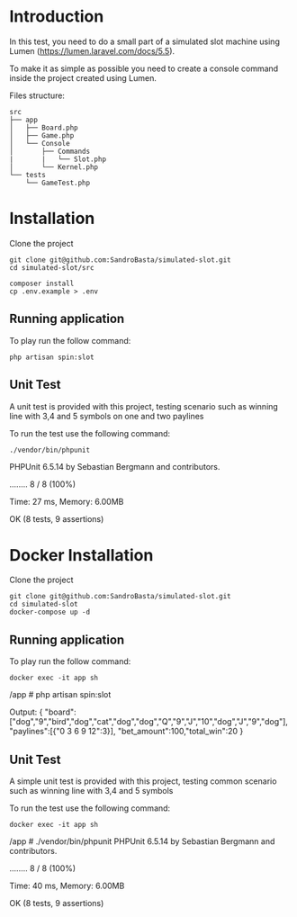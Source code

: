 # Introduction

In this test, you need to do a small part of a simulated slot machine using Lumen
(https://lumen.laravel.com/docs/5.5).

To make it as simple as possible you need to create a console command inside the project created using Lumen.

Files structure:

```
src
├── app
│   ├── Board.php
│   ├── Game.php
│   └── Console
│       ├── Commands
|       |   └── Slot.php
│       └── Kernel.php
└── tests
    └── GameTest.php
```

# Installation

Clone the project

```
git clone git@github.com:SandroBasta/simulated-slot.git
cd simulated-slot/src

composer install
cp .env.example > .env
```

## Running application

To play  run the follow command:

`php artisan spin:slot`

## Unit Test

A unit test is provided with this project, testing scenario such as winning line with 3,4 and 5 symbols on one and two
paylines

To run the test use the following command:

`./vendor/bin/phpunit`

PHPUnit 6.5.14 by Sebastian Bergmann and contributors.

........ 8 / 8 (100%)

Time: 27 ms, Memory: 6.00MB

OK (8 tests, 9 assertions)

# Docker Installation

Clone the project

```
git clone git@github.com:SandroBasta/simulated-slot.git
cd simulated-slot
docker-compose up -d
```

## Running application

To play run the follow command:

`docker exec -it app sh`

/app # php artisan spin:slot

Output:
{
    "board":["dog","9","bird","dog","cat","dog","dog","Q","9","J","10","dog","J","9","dog"],
    "paylines":[{"0 3 6 9 12":3}],
    "bet_amount":100,"total_win":20
}

## Unit Test

A simple unit test is provided with this project, testing common scenario such as winning line with 3,4 and 5 symbols

To run the test use the following command:

`docker exec -it app sh`
                   
/app # ./vendor/bin/phpunit
PHPUnit 6.5.14 by Sebastian Bergmann and contributors.

........                                                            8 / 8 (100%)

Time: 40 ms, Memory: 6.00MB

OK (8 tests, 9 assertions)
